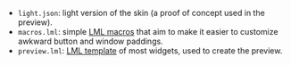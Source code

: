 - `light.json`: light version of the skin (a proof of concept used in the preview).
- `macros.lml`: simple [LML macros](https://github.com/czyzby/gdx-lml/tree/master/lml) that aim to make it easier to
  customize awkward button and window paddings.
- `preview.lml`: [LML template](https://github.com/czyzby/gdx-lml/tree/master/lml) of most widgets, used to create the
  preview.

